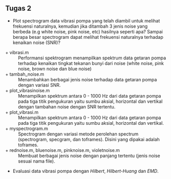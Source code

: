 ## Tugas 2
- Plot spectrogram data vibrasi pompa yang telah diambil untuk melihat frekuensi naturalnya, kemudian jika ditambah 3 jenis noise yang berbeda (e.g white noise, pink noise, etc) hasilnya seperti apa? Sampai berapa besar spectrogram dapat melihat frekuensi naturalnya terhadap kenaikan noise (SNR)?

<dl>
    <dt>+ vibrasi.m
    <dd>Performansi spektrogram menampilkan spektrum data getaran pompa terhadap kenaikan tingkat tekanan bunyi dari noise (white noise, pink noise, brown noise dan blue noise)
    <dt>+ tambah_noise.m
    <dd>Menambahkan berbagai jenis noise terhadap data getaran pompa dengan variasi SNR.
    <dt>+ plot_vibrasinoise.m
    <dd>Menampilkan spektrum antara 0 - 1000 Hz dari data getaran pompa pada tiga titik pengukuran yaitu sumbu aksial, horizontal dan vertikal dengan tambahan noise dengan SNR tertentu.
    <dt>+ plot_vibrasi.m
    <dd>Menampilkan spektrum antara 0 - 1000 Hz dari data getaran pompa pada tiga titik pengukuran yaitu sumbu aksial, horizontal dan vertikal.
    <dt>+ myspectrogram.m
    <dd>Spectrogram dengan variasi metode perolehan spectrum (spectrogram, specgram, dan toframes). Disini yang dipakai adalah toframes.
    <dt>+ rednoise.m, bluenoise.m, pinknoise.m, violetnoise.m
    <dd>Membuat berbagai jenis noise dengan panjang tertentu (jenis noise sesuai nama file).
</dl>

- Evaluasi data vibrasi pompa dengan *Hilbert*, *Hilbert-Huang* dan *EMD*.
